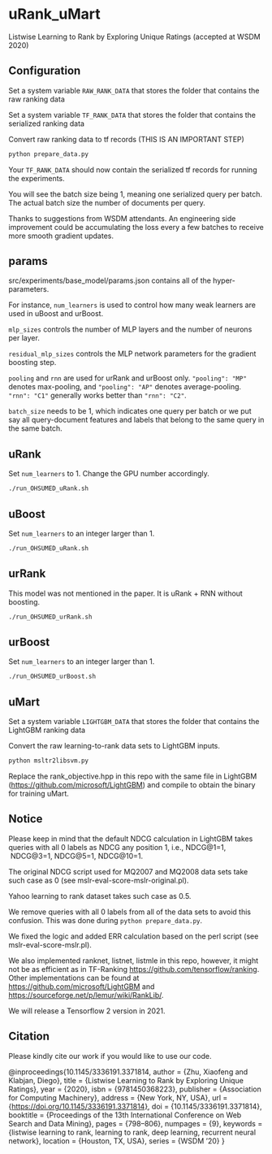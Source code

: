 # uRank_uMart
Listwise Learning to Rank by Exploring Unique Ratings (accepted at WSDM 2020)

## Configuration
Set a system variable `RAW_RANK_DATA` that stores the folder that contains the raw ranking data

Set a system variable `TF_RANK_DATA` that stores the folder that contains the serialized ranking data

Convert raw ranking data to tf records (THIS IS AN IMPORTANT STEP)
```bash
python prepare_data.py
```

Your `TF_RANK_DATA` should now contain the serialized tf records for running the experiments.

You will see the batch size being 1, meaning one serialized query per batch. The actual batch size the number of documents per query.

Thanks to suggestions from WSDM attendants. An engineering side improvement could be accumulating the loss every a few batches to receive more smooth gradient updates.


## params
src/experiments/base_model/params.json contains all of the hyper-parameters.

For instance, `num_learners` is used to control how many weak learners are used in uBoost and urBoost. 

`mlp_sizes` controls the number of MLP layers and the number of neurons per layer.

`residual_mlp_sizes` controls the MLP network parameters for the gradient boosting step.

`pooling` and `rnn` are used for urRank and urBoost only. `"pooling": "MP"` denotes max-pooling, and `"pooling": "AP"` denotes average-pooling. `"rnn": "C1"` generally works better than `"rnn": "C2"`.

`batch_size` needs to be 1, which indicates one query per batch or we put say all query-document features and labels that belong to the same query in the same batch.

## uRank
Set `num_learners` to 1. Change the GPU number accordingly.

```bash
./run_OHSUMED_uRank.sh
```

## uBoost
Set `num_learners` to an integer larger than 1.

```bash
./run_OHSUMED_uRank.sh
```

## urRank
This model was not mentioned in the paper. It is uRank + RNN without boosting.

```bash
./run_OHSUMED_urRank.sh
```

## urBoost
Set `num_learners` to an integer larger than 1.

```bash
./run_OHSUMED_urBoost.sh
```

## uMart
Set a system variable `LIGHTGBM_DATA` that stores the folder that contains the LightGBM ranking data

Convert the raw learning-to-rank data sets to LightGBM inputs.

```bash
python msltr2libsvm.py
```

Replace the rank_objective.hpp in this repo with the same file in LightGBM (https://github.com/microsoft/LightGBM) and compile to obtain the binary for training uMart.

## Notice
Please keep in mind that the default NDCG calculation in LightGBM takes queries with all 0 labels as NDCG any position 1, i.e., NDCG@1=1,  NDCG@3=1, NDCG@5=1, NDCG@10=1. 

The original NDCG script used for MQ2007 and MQ2008 data sets take such case as 0 (see mslr-eval-score-mslr-original.pl). 

Yahoo learning to rank dataset takes such case as 0.5. 

We remove queries with all 0 labels from all of the data sets to avoid this confusion. This was done during `python prepare_data.py`. 

We fixed the logic and added ERR calculation based on the perl script (see mslr-eval-score-mslr.pl).

We also implemented ranknet, listnet, listmle in this repo, however, it might not be as efficient as in TF-Ranking https://github.com/tensorflow/ranking. Other implementations can be found at https://github.com/microsoft/LightGBM and https://sourceforge.net/p/lemur/wiki/RankLib/.

We will release a Tensorflow 2 version in 2021.

## Citation
Please kindly cite our work if you would like to use our code.

@inproceedings{10.1145/3336191.3371814,
author = {Zhu, Xiaofeng and Klabjan, Diego},
title = {Listwise Learning to Rank by Exploring Unique Ratings},
year = {2020},
isbn = {9781450368223},
publisher = {Association for Computing Machinery},
address = {New York, NY, USA},
url = {https://doi.org/10.1145/3336191.3371814},
doi = {10.1145/3336191.3371814},
booktitle = {Proceedings of the 13th International Conference on Web Search and Data Mining},
pages = {798–806},
numpages = {9},
keywords = {listwise learning to rank, learning to rank, deep learning, recurrent neural network},
location = {Houston, TX, USA},
series = {WSDM ’20}
}
